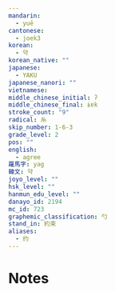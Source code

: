 ```yaml
---
mandarin:
  - yuē
cantonese:
  - joek3
korean:
  - 약
korean_native: ""
japanese:
  - YAKU
japanese_nanori: ""
vietnamese:
middle_chinese_initial: ʔ
middle_chinese_final: ɨɐk
stroke_count: "9"
radical: 糸
skip_number: 1-6-3
grade_level: 2
pos: ""
english:
  - agree
羅馬字: yag
韓文: 약
joyo_level: ""
hsk_level: ""
hanmun_edu_level: ""
danayo_id: 2194
mc_id: 723
graphemic_classification: 勺
stand_in: 約束
aliases:
  - 约
---
```


# Notes
